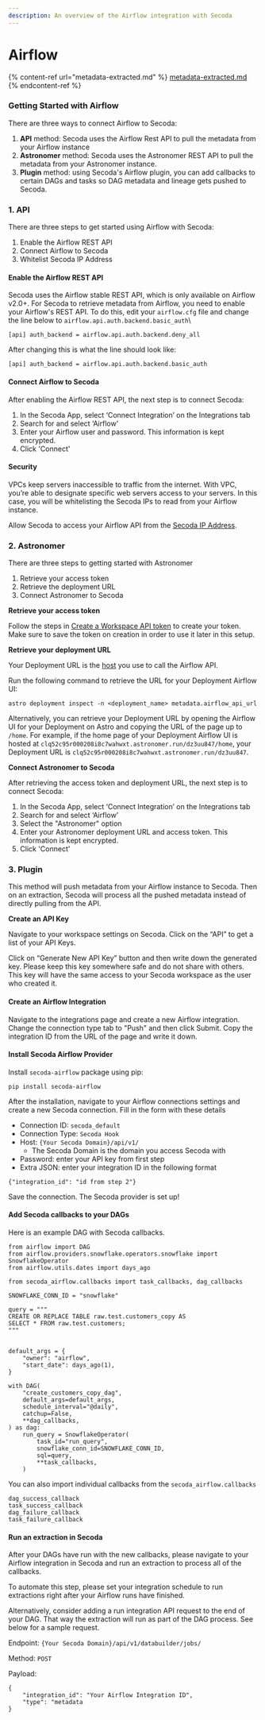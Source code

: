 ```yaml
---
description: An overview of the Airflow integration with Secoda
---
```


# Airflow

{% content-ref url="metadata-extracted.md" %}
[metadata-extracted.md](metadata-extracted.md)
{% endcontent-ref %}



### **Getting Started with Airflow** <a href="#h_3a4bfd6458" id="h_3a4bfd6458"></a>

There are three ways to connect Airflow to Secoda:

1. **API** method: Secoda uses the Airflow Rest API to pull the metadata from your Airflow instance
2. **Astronomer** method: Secoda uses the Astronomer REST API to pull the metadata from your Astronomer instance.
3. **Plugin** method: using Secoda's Airflow plugin, you can add callbacks to certain DAGs and tasks so DAG metadata and lineage gets pushed to Secoda.

### 1. API

There are three steps to get started using Airflow with Secoda:

1. Enable the Airflow REST API
2. Connect Airflow to Secoda
3. Whitelist Secoda IP Address

#### **Enable the Airflow REST API** <a href="#h_5679925c3a" id="h_5679925c3a"></a>

Secoda uses the Airflow stable REST API, which is only available on Airflow v2.0+. For Secoda to retrieve metadata from Airflow, you need to enable your Airflow's REST API. To do this, edit your `airflow.cfg` file and change the line below to `airflow.api.auth.backend.basic_auth`\\

```
[api] auth_backend = airflow.api.auth.backend.deny_all
```

After changing this is what the line should look like:

```
[api] auth_backend = airflow.api.auth.backend.basic_auth
```

#### **Connect Airflow to Secoda** <a href="#h_2cd5acf282" id="h_2cd5acf282"></a>

After enabling the Airflow REST API, the next step is to connect Secoda:

1. In the Secoda App, select ‘Connect Integration’ on the Integrations tab
2. Search for and select ‘Airflow’
3. Enter your Airflow user and password. This information is kept encrypted.
4. Click 'Connect'

#### Security <a href="#h_4e3c0bcf41" id="h_4e3c0bcf41"></a>

VPCs keep servers inaccessible to traffic from the internet. With VPC, you’re able to designate specific web servers access to your servers. In this case, you will be whitelisting the Secoda IPs to read from your Airflow instance.

Allow Secoda to access your Airflow API from the [Secoda IP Address](../../../faq.md#what-are-the-ip-addresses-for-secoda).

### 2. Astronomer

There are three steps to getting started with Astronomer

1. Retrieve your access token
2. Retrieve the deployment URL
3. Connect Astronomer to Secoda

**Retrieve your access token**

Follow the steps in [Create a Workspace API token](https://www.astronomer.io/docs/astro/workspace-api-tokens#create-a-workspace-api-token) to create your token. Make sure to save the token on creation in order to use it later in this setup.

**Retrieve your deployment URL**

Your Deployment URL is the [host](https://swagger.io/docs/specification/2-0/api-host-and-base-path/) you use to call the Airflow API.

Run the following command to retrieve the URL for your Deployment Airflow UI:

```
astro deployment inspect -n <deployment_name> metadata.airflow_api_url
```

Alternatively, you can retrieve your Deployment URL by opening the Airflow UI for your Deployment on Astro and copying the URL of the page up to `/home`. For example, if the home page of your Deployment Airflow UI is hosted at `clq52c95r000208i8c7wahwxt.astronomer.run/dz3uu847/home`, your Deployment URL is `clq52c95r000208i8c7wahwxt.astronomer.run/dz3uu847`.

**Connect Astronomer to Secoda**

After retrieving the access token and deployment URL, the next step is to connect Secoda:

1. In the Secoda App, select ‘Connect Integration’ on the Integrations tab
2. Search for and select ‘Airflow’
3. Select the "Astronomer" option
4. Enter your Astronomer deployment URL and access token. This information is kept encrypted.
5. Click 'Connect'

### 3. Plugin

This method will push metadata from your Airflow instance to Secoda. Then on an extraction, Secoda will process all the pushed metadata instead of directly pulling from the API.

**Create an API Key**

Navigate to your workspace settings on Secoda. Click on the “API” to get a list of your API Keys.

Click on “Generate New API Key” button and then write down the generated key. Please keep this key somewhere safe and do not share with others. This key will have the same access to your Secoda workspace as the user who created it.

#### Create an Airflow Integration

Navigate to the integrations page and create a new Airflow integration. Change the connection type tab to "Push" and then click Submit. Copy the integration ID from the URL of the page and write it down.

#### Install Secoda Airflow Provider

Install `secoda-airflow` package using pip:

```
pip install secoda-airflow
```

After the installation, navigate to your Airflow connections settings and create a new Secoda connection. Fill in the form with these details

* Connection ID: `secoda_default`
* Connection Type: `Secoda Hook`
* Host: `{Your Secoda Domain}/api/v1/`
  * The Secoda Domain is the domain you access Secoda with
* Password:  enter your API key from first step&#x20;
* Extra JSON: enter your integration ID in the following format

```
{"integration_id": "id from step 2"}
```

Save the connection. The Secoda provider is set up!

#### Add Secoda callbacks to your DAGs

Here is an example DAG with Secoda callbacks.&#x20;

```
from airflow import DAG
from airflow.providers.snowflake.operators.snowflake import SnowflakeOperator
from airflow.utils.dates import days_ago

from secoda_airflow.callbacks import task_callbacks, dag_callbacks

SNOWFLAKE_CONN_ID = "snowflake"

query = """
CREATE OR REPLACE TABLE raw.test.customers_copy AS
SELECT * FROM raw.test.customers;
"""


default_args = {
    "owner": "airflow",
    "start_date": days_ago(1),
}

with DAG(
    "create_customers_copy_dag",
    default_args=default_args,
    schedule_interval="@daily",
    catchup=False,
    **dag_callbacks,
) as dag:
    run_query = SnowflakeOperator(
        task_id="run_query",
        snowflake_conn_id=SNOWFLAKE_CONN_ID,
        sql=query,
        **task_callbacks,
    )
```

You can also import individual callbacks from the `secoda_airflow.callbacks`

```
dag_success_callback
task_success_callback
dag_failure_callback
task_failure_callback
```

#### Run an extraction in Secoda

After your DAGs have run with the new callbacks, please navigate to your Airflow integration in Secoda and run an extraction to process all of the callbacks.&#x20;

To automate this step, please set your integration schedule to run extractions right after your Airflow runs have finished.

Alternatively, consider adding a run integration API request to the end of your DAG. That way the extraction will run as part of the DAG process. See below for a sample request.&#x20;

Endpoint: `{Your Secoda Domain}/api/v1/databuilder/jobs/`

Method: `POST`

Payload:

```
{
    "integration_id": "Your Airflow Integration ID",
    "type": "metadata
}
```
